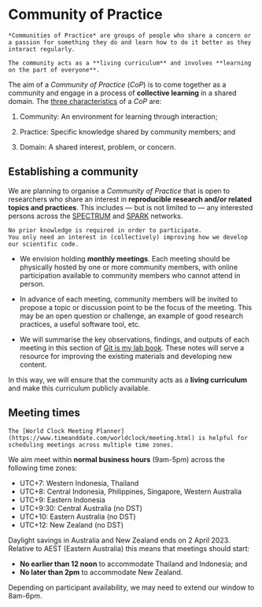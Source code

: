 # Community of Practice

```admonish info
*Communities of Practice* are groups of people who share a concern or a passion for something they do and learn how to do it better as they interact regularly.

The community acts as a **living curriculum** and involves **learning on the part of everyone**.
```

The aim of a *Community of Practice* (*CoP*) is to come together as a community and engage in a process of **collective learning** in a shared domain.
The [three characteristics](https://www.communityofpractice.ca/background/what-is-a-community-of-practice/) of a *CoP* are:

1. Community: An environment for learning through interaction;

2. Practice: Specific knowledge shared by community members; and

3. Domain: A shared interest, problem, or concern.

## Establishing a community

We are planning to organise a *Community of Practice* that is open to researchers who share an interest in **reproducible research and/or related topics and practices**.
This includes — but is not limited to — any interested persons across the
[SPECTRUM](https://www.spectrum.edu.au/) and [SPARK](https://www.spark.edu.au/) networks.

```admonish tip
No prior knowledge is required in order to participate.
You only need an interest in (collectively) improving how we develop our scientific code.
```

- We envision holding **monthly meetings**.
  Each meeting should be physically hosted by one or more community members, with online participation available to community members who cannot attend in person.

- In advance of each meeting, community members will be invited to propose a topic or discussion point to be the focus of the meeting.
  This may be an open question or challenge, an example of good research practices, a useful software tool, etc.

- We will summarise the key observations, findings, and outputs of each meeting in this section of [Git is my lab book](https://git-is-my-lab-book.net/).
  These notes will serve a resource for improving the existing materials and developing new content.

In this way, we will ensure that the community acts as a **living curriculum** and make this curriculum publicly available.

## Meeting times

```admonish note
The [World Clock Meeting Planner](https://www.timeanddate.com/worldclock/meeting.html) is helpful for scheduling meetings across multiple time zones.
```

We aim meet within **normal business hours** (9am-5pm) across the following time zones:

+ UTC+7: Western Indonesia, Thailand
+ UTC+8: Central Indonesia, Philippines, Singapore, Western Australia
+ UTC+9: Eastern Indonesia
+ UTC+9:30: Central Australia (no DST)
+ UTC+10: Eastern Australia (no DST)
+ UTC+12: New Zealand (no DST)

Daylight savings in Australia and New Zealand ends on 2 April 2023.
Relative to AEST (Eastern Australia) this means that meetings should start:

+ **No earlier than 12 noon** to accommodate Thailand and Indonesia; and
+ **No later than 2pm** to accommodate New Zealand.

Depending on participant availability, we may need to extend our window to 8am-6pm.
